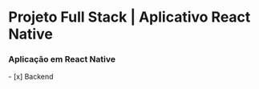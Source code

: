 <!DOCTYPE html>
<html lang="en">

<head>
  <meta charset="UTF-8">
  <meta name="viewport" content="width=device-width, initial-scale=1.0">
</head>

<body>
  <div>
    <h1>Projeto Full Stack | Aplicativo React Native</h1>
    <h3>Aplicação em React Native</h3>
    - [x] <span>Backend</span>
  </div>
</body>

</html>
